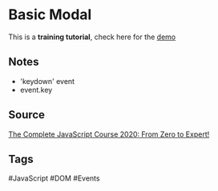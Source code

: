 # Basic Modal
This is a **training tutorial**, check here for the [demo](https://aldopolojr.github.io/basic-modal/)

## Notes
- 'keydown' event
- event.key

## Source
[The Complete JavaScript Course 2020: From Zero to Expert!](https://www.udemy.com/share/101WfeCEUZdV9UQng=/)

## Tags
#JavaScript #DOM #Events